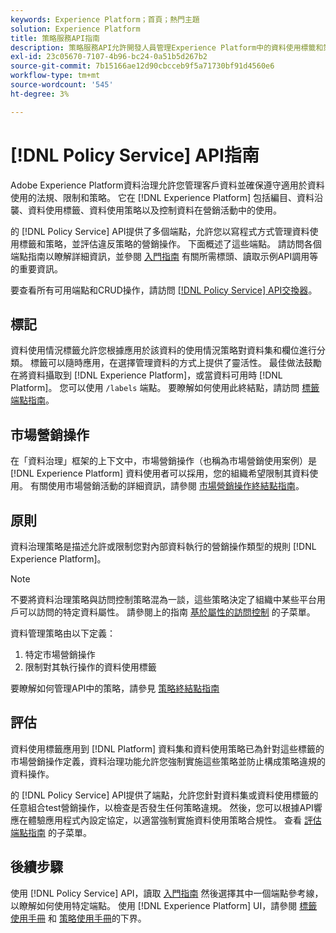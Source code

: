 ```yaml
---
keywords: Experience Platform；首頁；熱門主題
solution: Experience Platform
title: 策略服務API指南
description: 策略服務API允許開發人員管理Experience Platform中的資料使用標籤和策略。 請遵循本指南以了解如何使用 API 執行關鍵作業。
exl-id: 23c05670-7107-4b96-bc24-0a51b5d267b2
source-git-commit: 7b15166ae12d90cbcceb9f5a71730bf91d4560e6
workflow-type: tm+mt
source-wordcount: '545'
ht-degree: 3%

---
```


# [!DNL Policy Service] API指南

Adobe Experience Platform資料治理允許您管理客戶資料並確保遵守適用於資料使用的法規、限制和策略。 它在 [!DNL Experience Platform] 包括編目、資料沿襲、資料使用標籤、資料使用策略以及控制資料在營銷活動中的使用。

的 [!DNL Policy Service] API提供了多個端點，允許您以寫程式方式管理資料使用標籤和策略，並評估違反策略的營銷操作。 下面概述了這些端點。 請訪問各個端點指南以瞭解詳細資訊，並參閱 [入門指南](./getting-started.md) 有關所需標頭、讀取示例API調用等的重要資訊。

要查看所有可用端點和CRUD操作，請訪問 [[!DNL Policy Service] API交換器](https://www.adobe.io/experience-platform-apis/references/policy-service/)。

## 標記

資料使用情況標籤允許您根據應用於該資料的使用情況策略對資料集和欄位進行分類。 標籤可以隨時應用，在選擇管理資料的方式上提供了靈活性。 最佳做法鼓勵在將資料攝取到 [!DNL Experience Platform]，或當資料可用時 [!DNL Platform]。 您可以使用 `/labels` 端點。 要瞭解如何使用此終結點，請訪問 [標籤端點指南](./labels.md)。

## 市場營銷操作

在「資料治理」框架的上下文中，市場營銷操作（也稱為市場營銷使用案例）是 [!DNL Experience Platform] 資料使用者可以採用，您的組織希望限制其資料使用。 有關使用市場營銷活動的詳細資訊，請參閱 [市場營銷操作終結點指南](./marketing-actions.md)。

## 原則

資料治理策略是描述允許或限制您對內部資料執行的營銷操作類型的規則 [!DNL Experience Platform]。

>[!NOTE]
>
>不要將資料治理策略與訪問控制策略混為一談，這些策略決定了組織中某些平台用戶可以訪問的特定資料屬性。 請參閱上的指南 [基於屬性的訪問控制](../../access-control/abac/overview.md) 的子菜單。

資料管理策略由以下定義：

1. 特定市場營銷操作
1. 限制對其執行操作的資料使用標籤

要瞭解如何管理API中的策略，請參見 [策略終結點指南](./policies.md)

## 評估

資料使用標籤應用到 [!DNL Platform] 資料集和資料使用策略已為針對這些標籤的市場營銷操作定義，資料治理功能允許您強制實施這些策略並防止構成策略違規的資料操作。

的 [!DNL Policy Service] API提供了端點，允許您針對資料集或資料使用標籤的任意組合test營銷操作，以檢查是否發生任何策略違規。 然後，您可以根據API響應在體驗應用程式內設定協定，以適當強制實施資料使用策略合規性。 查看 [評估端點指南](./evaluation.md) 的子菜單。

## 後續步驟

使用 [!DNL Policy Service] API，讀取 [入門指南](./getting-started.md) 然後選擇其中一個端點參考線，以瞭解如何使用特定端點。 使用 [!DNL Experience Platform] UI，請參閱 [標籤使用手冊](../labels/user-guide.md) 和 [策略使用手冊](../policies/user-guide.md)的下界。

